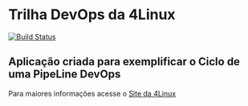 # Trilha DevOps da 4Linux

<!-- Altere a Flag abaixo com sua URL do Travis -->
[![Build Status](https://travis-ci.com/daniellaPaiva/DevOpsLab-HelloWorld.svg?branch=master)](https://travis-ci.com/daniellaPaiva/DevOpsLab-HelloWorld)

## Aplicação criada para exemplificar o Ciclo de uma PipeLine DevOps


Para maiores informações acesse o [Site da 4Linux](https://www.4linux.com.br/cursos/devops)

